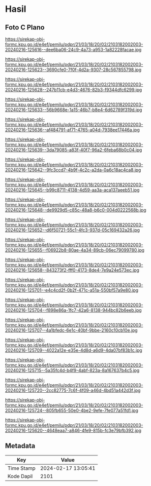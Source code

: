 # Hasil

## Foto C Plano

https://sirekap-obj-formc.kpu.go.id/e4ef/pemilu/pdpr/21/03/18/20/02/2103182002003-20240216-125616--dee6ba06-24c9-4a73-a953-1a82228facae.jpg

https://sirekap-obj-formc.kpu.go.id/e4ef/pemilu/pdpr/21/03/18/20/02/2103182002003-20240216-125623--3690cfe0-7f0f-4d2a-9307-28c567855798.jpg

https://sirekap-obj-formc.kpu.go.id/e4ef/pemilu/pdpr/21/03/18/20/02/2103182002003-20240216-125628--247b11cb-e4d3-4676-82b3-f9344dfc6299.jpg

https://sirekap-obj-formc.kpu.go.id/e4ef/pemilu/pdpr/21/03/18/20/02/2103182002003-20240216-125633--56b9668e-1a15-46b7-b8e4-6d62789f319d.jpg

https://sirekap-obj-formc.kpu.go.id/e4ef/pemilu/pdpr/21/03/18/20/02/2103182002003-20240216-125636--af484791-af71-4765-a04d-7938ee17446a.jpg

https://sirekap-obj-formc.kpu.go.id/e4ef/pemilu/pdpr/21/03/18/20/02/2103182002003-20240216-125639--3da79085-a83f-40f7-96a2-6feba68b0c04.jpg

https://sirekap-obj-formc.kpu.go.id/e4ef/pemilu/pdpr/21/03/18/20/02/2103182002003-20240216-125642--9fc3ccd7-4b9f-4c2c-a2da-0a6c18ac4ca8.jpg

https://sirekap-obj-formc.kpu.go.id/e4ef/pemilu/pdpr/21/03/18/20/02/2103182002003-20240216-125645--b99c8711-4138-4d59-aa3a-aca137aeeb51.jpg

https://sirekap-obj-formc.kpu.go.id/e4ef/pemilu/pdpr/21/03/18/20/02/2103182002003-20240216-125648--de9929d5-c85c-48a8-b6c0-004d0222568b.jpg

https://sirekap-obj-formc.kpu.go.id/e4ef/pemilu/pdpr/21/03/18/20/02/2103182002003-20240216-125652--d6f50721-55c1-4fc3-937d-05c169432a26.jpg

https://sirekap-obj-formc.kpu.go.id/e4ef/pemilu/pdpr/21/03/18/20/02/2103182002003-20240216-125655--f06922b8-80ae-4a34-89cb-06ec79099780.jpg

https://sirekap-obj-formc.kpu.go.id/e4ef/pemilu/pdpr/21/03/18/20/02/2103182002003-20240216-125658--843273f2-fff0-4173-8de4-7e9a24e573ec.jpg

https://sirekap-obj-formc.kpu.go.id/e4ef/pemilu/pdpr/21/03/18/20/02/2103182002003-20240216-125701--e4c4cd2f-0b2f-471c-a51a-550bf57a9e80.jpg

https://sirekap-obj-formc.kpu.go.id/e4ef/pemilu/pdpr/21/03/18/20/02/2103182002003-20240216-125704--f898e86a-1fc7-42a6-8138-944bc82b6eeb.jpg

https://sirekap-obj-formc.kpu.go.id/e4ef/pemilu/pdpr/21/03/18/20/02/2103182002003-20240216-125707--4a1bfedc-6e1c-40bf-9bbe-2160c10cb10e.jpg

https://sirekap-obj-formc.kpu.go.id/e4ef/pemilu/pdpr/21/03/18/20/02/2103182002003-20240216-125709--4022a12e-e35e-4d8d-a6d9-4da07bf83b1c.jpg

https://sirekap-obj-formc.kpu.go.id/e4ef/pemilu/pdpr/21/03/18/20/02/2103182002003-20240216-125715--5a35fc4d-b4f9-4abf-823a-8a167637b4c5.jpg

https://sirekap-obj-formc.kpu.go.id/e4ef/pemilu/pdpr/21/03/18/20/02/2103182002003-20240216-125720--2cc82775-7c6f-4f09-a46d-4bd51a442d3f.jpg

https://sirekap-obj-formc.kpu.go.id/e4ef/pemilu/pdpr/21/03/18/20/02/2103182002003-20240216-125724--805fb655-50e0-4be2-9efe-7fe077a51fd1.jpg

https://sirekap-obj-formc.kpu.go.id/e4ef/pemilu/pdpr/21/03/18/20/02/2103182002003-20240216-125620--4648eaa7-a846-4fe9-815b-fc3e79bfb392.jpg


## Metadata

| Key        | Value               |
| ---------- | ------------------- |
| Time Stamp | 2024-02-17 13:05:41 |
| Kode Dapil | 2101                |



